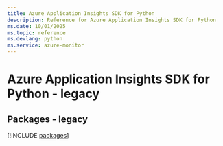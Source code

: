 ```yaml
---
title: Azure Application Insights SDK for Python
description: Reference for Azure Application Insights SDK for Python
ms.date: 10/01/2025
ms.topic: reference
ms.devlang: python
ms.service: azure-monitor
---
```

# Azure Application Insights SDK for Python - legacy
## Packages - legacy
[!INCLUDE [packages](application-insights-index.md)]